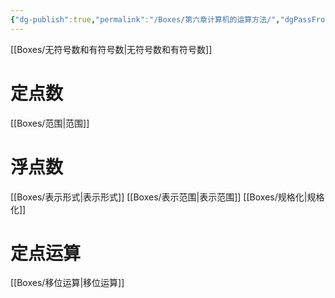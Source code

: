 ```yaml
---
{"dg-publish":true,"permalink":"/Boxes/第六章计算机的运算方法/","dgPassFrontmatter":true,"created":"2025-05-06T15:29:21.345+08:00","updated":"2025-05-21T14:30:27.891+08:00"}
---
```


[[Boxes/无符号数和有符号数\|无符号数和有符号数]]
# 定点数
[[Boxes/范围\|范围]]
# 浮点数
[[Boxes/表示形式\|表示形式]]
[[Boxes/表示范围\|表示范围]]
[[Boxes/规格化\|规格化]]
# 定点运算
[[Boxes/移位运算\|移位运算]]
